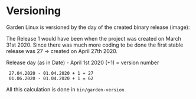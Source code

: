 # Versioning

Garden Linux is versioned by the day of the created binary release (image):

The Release 1 would have been when the project was created on March 31st 2020.
Since there was much more coding to be done the first stable release was 27 ->
created on April 27th 2020.

Release day (as in Date) - April 1st 2020 (+1) = version number

     27.04.2020 - 01.04.2020 + 1 = 27
     01.06.2020 - 01.04.2020 + 1 = 62

All this calculation is done in `bin/garden-version`.

